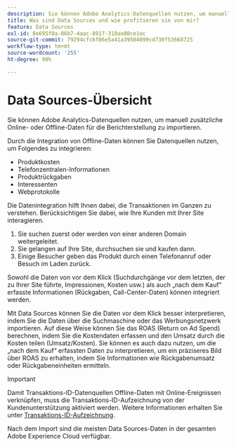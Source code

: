 ```yaml
---
description: Sie können Adobe Analytics-Datenquellen nutzen, um manuell zusätzliche Online- oder Offline-Daten für die Berichterstellung zu importieren.
title: Was sind Data Sources und wie profitieren sie von mir?
feature: Data Sources
exl-id: 8e695f0a-06b7-4aac-8917-318ae80ce1ec
source-git-commit: 79294cfc6f86e5a41a39504099cd730f53668725
workflow-type: tm+mt
source-wordcount: '255'
ht-degree: 90%

---
```


# Data Sources-Übersicht

Sie können Adobe Analytics-Datenquellen nutzen, um manuell zusätzliche Online- oder Offline-Daten für die Berichterstellung zu importieren.

Durch die Integration von Offline-Daten können Sie Datenquellen nutzen, um Folgendes zu integrieren:

* Produktkosten
* Telefonzentralen-Informationen
* Produktrückgaben
* Interessenten
* Webprotokolle

Die Datenintegration hilft Ihnen dabei, die Transaktionen im Ganzen zu verstehen. Berücksichtigen Sie dabei, wie Ihre Kunden mit Ihrer Site interagieren.

1. Sie suchen zuerst oder werden von einer anderen Domain weitergeleitet.
1. Sie gelangen auf Ihre Site, durchsuchen sie und kaufen dann.
1. Einige Besucher geben das Produkt durch einen Telefonanruf oder Besuch im Laden zurück.

Sowohl die Daten von vor dem Klick (Suchdurchgänge vor dem letzten, der zu Ihrer Site führte, Impressionen, Kosten usw.) als auch „nach dem Kauf“ erfasste Informationen (Rückgaben, Call-Center-Daten) können integriert werden.

Mit Data Sources können Sie die Daten vor dem Klick besser interpretieren, indem Sie die Daten über die Suchmaschine oder das Werbungsnetzwerk importieren. Auf diese Weise können Sie das ROAS (Return on Ad Spend) berechnen, indem Sie die Kostendaten erfassen und den Umsatz durch die Kosten teilen (Umsatz/Kosten). Sie können es auch dazu nutzen, um die „nach dem Kauf“ erfassten Daten zu interpretieren, um ein präziseres Bild über ROAS zu erhalten, indem Sie Informationen wie Rückgabenumsatz oder Rückgabeneinheiten ermitteln.

>[!IMPORTANT]
>
>Damit Transaktions-ID-Datenquellen Offline-Daten mit Online-Ereignissen verknüpfen, muss die Transaktions-ID-Aufzeichnung von der Kundenunterstützung aktiviert werden. Weitere Informationen erhalten Sie unter [Transaktions-ID-Aufzeichnung](/help/import/c-data-sources/datasrc-integrating-offline-data.md#section_30D6D47AEC0F4A36B87EBFE4C858F20C).

Nach dem Import sind die meisten Data Sources-Daten in der gesamten Adobe Experience Cloud verfügbar.
